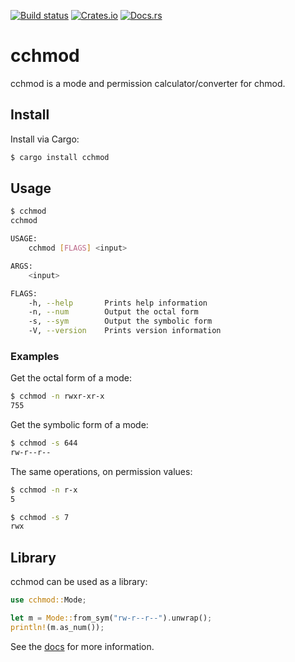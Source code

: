[![Build status](https://github.com/Dophin2009/cchmod/workflows/ci/badge.svg)](https://github.com/Dophin2009/cchmod/actions)
[![Crates.io](https://img.shields.io/crates/v/cchmod.svg)](https://crates.io/crates/cchmod)
[![Docs.rs](https://docs.rs/cchmod/badge.svg)](https://docs.rs/cchmod)

# cchmod

cchmod is a mode and permission calculator/converter for chmod.

## Install

Install via Cargo:

```bash
$ cargo install cchmod
```

## Usage

```bash
$ cchmod
cchmod

USAGE:
    cchmod [FLAGS] <input>

ARGS:
    <input>

FLAGS:
    -h, --help       Prints help information
    -n, --num        Output the octal form
    -s, --sym        Output the symbolic form
    -V, --version    Prints version information
```

### Examples

Get the octal form of a mode:

```bash
$ cchmod -n rwxr-xr-x
755
```

Get the symbolic form of a mode:

```bash
$ cchmod -s 644
rw-r--r--
```

The same operations, on permission values:

```bash
$ cchmod -n r-x
5

$ cchmod -s 7
rwx
```

## Library

cchmod can be used as a library:

```rust
use cchmod::Mode;

let m = Mode::from_sym("rw-r--r--").unwrap();
println!(m.as_num());
```

See the [docs](https://docs.rs/cchmod/0.1.0/cchmod/) for more information.

